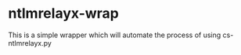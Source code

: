 # ntlmrelayx-wrap

This is a simple wrapper which will automate the process of using cs-ntlmrelayx.py

